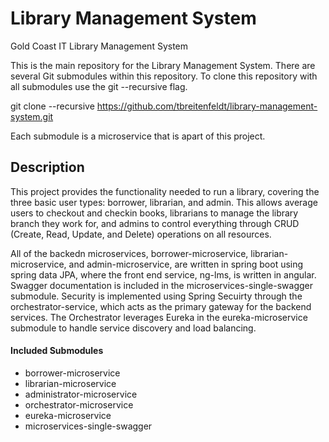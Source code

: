 # Library Management System
Gold Coast IT Library Management System

This is the main repository for the Library Management System. There are several Git submodules within this repository. To clone this repository with all submodules use the git --recursive flag.

git clone --recursive https://github.com/tbreitenfeldt/library-management-system.git

Each submodule is a microservice that is apart of this project.

## Description

This project provides the functionality needed to run a library, covering the three basic user types: borrower, librarian, and admin. This allows average users to checkout and checkin books, librarians to manage the library branch they work for, and admins to control everything through CRUD (Create, Read, Update, and Delete) operations on all resources.

All of the backedn microservices, borrower-microservice, librarian-microservice, and admin-microservice, are written in spring boot using spring data JPA, where the front end service, ng-lms, is written in angular. Swagger documentation is included in the microservices-single-swagger submodule. Security is implemented using Spring Secuirty through the orchestrator-service, which acts as the primary gateway for the backend services. The Orchestrator leverages Eureka in the eureka-microservice submodule to handle service discovery and load balancing.

#### Included Submodules

- borrower-microservice
- librarian-microservice
- administrator-microservice
- orchestrator-microservice
- eureka-microservice
- microservices-single-swagger
